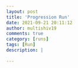 ```yaml
---
layout: post
title: 'Progression Run'
date: 2021-09-21 20:11:12
author: multishiv19
comments: true
category: [runs]
tags: [Run]
description: |
    
---
```





<div width='100%' class='strava-embed-placeholder' data-embed-type='activity' data-embed-id='5994586385'></div>
<script src='https://strava-embeds.com/embed.js'></script>
